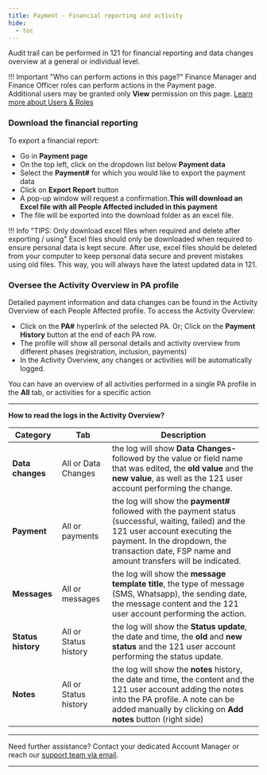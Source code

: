```yaml
---
title: Payment - Financial reporting and activity
hide:
  - toc
---
```


Audit trail can be performed in 121 for financial reporting and data changes overview at a general or individual level.

!!! Important "Who can perform actions in this page?"
    Finance Manager and Finance Officer roles can perform actions in the Payment page.  
    Additional users may be granted only **View** permission on this page. [Learn more about Users & Roles](../users/users-roles-page.md)

### Download the financial reporting

To export a financial report:

- Go in **Payment page**
- On the top left, click on the dropdown list below **Payment data**
- Select the **Payment#** for which you would like to export the payment data
- Click on **Export Report** button
- A pop-up window will request a confirmation.**This will download an Excel file with all People Affected included in this payment**
- The file will be exported into the download folder as an excel file.

!!! Info "TIPS: Only download excel files when required and delete after exporting / using"
    Excel files should only be downloaded when required to ensure personal data is kept secure. After use, excel files should be deleted from your computer to keep personal data secure and prevent mistakes using old files. This way, you will always have the latest updated data in 121.

### Oversee the Activity Overview in PA profile

Detailed payment information and data changes can be found in the Activity Overview of each People Affected profile. To access the Activity Overview:

- Click on the **PA#** hyperlink of the selected PA. Or; Click on the **Payment History** button at the end of each PA row.
- The profile will show all personal details and activity overview from different phases (registration, inclusion, payments)
- In the Activity Overview, any changes or activities will be automatically logged.

You can have an overview of all activities performed in a single PA profile in the **All** tab, or activities for a specific action

---

**How to read the logs in the Activity Overview?**

| Category | Tab | Description |
| ---- | ---- | ---- |
| **Data changes** | All or Data Changes | the log will show **Data Changes-** followed by the value or field name that was edited, the **old value** and the **new value**, as well as the 121 user account performing the change.|
| **Payment** | All or payments | the log will show the **payment#** followed with the payment status (successful, waiting, failed) and the 121 user account executing the payment. In the dropdown, the transaction date, FSP name and amount transfers will be indicated.|
| **Messages** | All or messages | the log will show the **message template title**, the type of message (SMS, Whatsapp), the sending date, the message content and the 121 user account performing the action.|
| **Status history** | All or Status history | the log will show the **Status update**, the date and time, the **old** and **new status** and the 121 user account performing the status update.|
|**Notes** | All or Status history | the log will show the **notes** history, the date and time, the content and the 121 user account adding the notes into the PA profile. A note can be added manually by clicking on **Add notes** button (right side)|

---

Need further assistance? Contact your dedicated Account Manager or reach our [support team via email](mailto:support@121.global).

---
